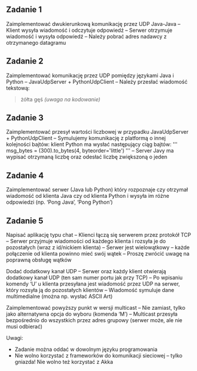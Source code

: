 ## Zadanie 1

Zaimplementować dwukierunkową komunikację przez UDP Java-Java
– Klient wysyła wiadomość i odczytuje odpowiedź
– Serwer otrzymuje wiadomość i wysyła odpowiedź
– Należy pobrać adres nadawcy z otrzymanego datagramu


## Zadanie 2

Zaimplementować komunikację przez UDP pomiędzy językami Java i Python
– JavaUdpServer + PythonUdpClient
– Należy przesłać wiadomość tekstową:
> żółta gęś
*(uwaga na kodowanie)*


## Zadanie 3

Zaimplementować przesył wartości liczbowej w przypadku JavaUdpServer + PythonUdpClient
– Symulujemy komunikację z platformą o innej kolejności bajtów: klient Python ma wysłać następujący ciąg bajtów:
'''
msg_bytes = (300).to_bytes(4, byteorder='little')
'''
– Server Javy ma wypisać otrzymaną liczbę oraz odesłać liczbę zwiększoną o jeden


## Zadanie 4

Zaimplementować serwer (Java lub Python) który rozpoznaje czy otrzymał wiadomość od klienta Java czy od klienta Python i wysyła im różne odpowiedzi (np.
‘Pong Java’, ‘Pong Python’)


## Zadanie 5

Napisać aplikację typu chat
– Klienci łączą się serwerem przez protokół TCP
– Serwer przyjmuje wiadomości od każdego klienta i rozsyła je do pozostałych (wraz z id/nickiem klienta)
– Serwer jest wielowątkowy – każde połączenie od klienta powinno mieć swój wątek
– Proszę zwrócić uwagę na poprawną obsługę wątków

Dodać dodatkowy kanał UDP
– Serwer oraz każdy klient otwierają dodatkowy kanał UDP (ten sam numer portu jak przy TCP)
– Po wpisaniu komendy ‘U’ u klienta przesyłana jest wiadomość przez UDP na serwer, który rozsyła ją do pozostałych klientów
– Wiadomość symuluje dane multimedialne (można np. wysłać ASCII Art)

Zaimplementować powyższy punkt w wersji multicast
– Nie zamiast, tylko jako alternatywna opcja do wyboru (komenda ‘M’)
– Multicast przesyła bezpośrednio do wszystkich przez adres grupowy (serwer może, ale nie musi odbierać)

Uwagi:
- Zadanie można oddać w dowolnym języku programowania
- Nie wolno korzystać z frameworków do komunikacji sieciowej – tylko gniazda! Nie wolno też korzystać z Akka
